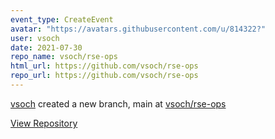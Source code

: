 ```yaml
---
event_type: CreateEvent
avatar: "https://avatars.githubusercontent.com/u/814322?"
user: vsoch
date: 2021-07-30
repo_name: vsoch/rse-ops
html_url: https://github.com/vsoch/rse-ops
repo_url: https://github.com/vsoch/rse-ops
---
```


<a href='https://github.com/vsoch' target='_blank'>vsoch</a> created a new branch, main at <a href='https://github.com/vsoch/rse-ops' target='_blank'>vsoch/rse-ops</a>

<a href='https://github.com/vsoch/rse-ops' target='_blank'>View Repository</a>